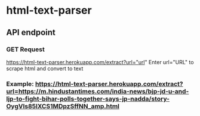 # html-text-parser

## API endpoint 
### GET Request

https://html-text-parser.herokuapp.com/extract?url="url"
Enter url="URL" to scrape html and convert to text

### Example: https://html-text-parser.herokuapp.com/extract?url=https://m.hindustantimes.com/india-news/bjp-jd-u-and-ljp-to-fight-bihar-polls-together-says-jp-nadda/story-OygVIs85lXCS1MDpzSffNN_amp.html
